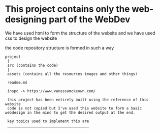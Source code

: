 
# This project contains only the web-designing part of the WebDev
	  

We have used html to form the structure of the website and we have used 
css to design the website 

the code repository structure is formed in such a way 

	project 
	 |
	 src (contains the code)
	 | 
	 assets (contains all the resources images and other things) 
	 
	 readme.md

	 inspo -> https://www.vanessamckeown.com/
	 
	 this project has been entirely built using the reference of this website 
     code is not copied but I've used this website to form a basic webdesign in the mind to get the desired output at the end.

	 key topics used to implement this are 
	 _____________________________________
	 
	 	 





